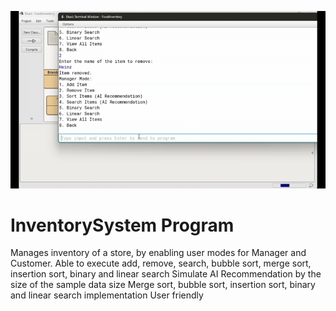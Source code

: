 ![me](https://github.com/amkanaut/InventorySystem/blob/main/GIFSystem.gif)
# InventorySystem Program
 Manages inventory of a store, by enabling user modes for Manager and Customer. 
 Able to execute add, remove, search, bubble sort, merge sort, insertion sort, binary and linear search
 Simulate AI Recommendation by the size of the sample data size
 Merge sort, bubble sort, insertion sort, binary and linear search implementation
 User friendly
